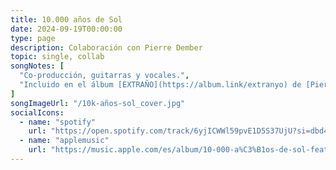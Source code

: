 ```yaml
---
title: 10.000 años de Sol
date: 2024-09-19T00:00:00
type: page
description: Colaboración con Pierre Dember
topic: single, collab
songNotes: [
  "Co-producción, guitarras y vocales.",
  "Incluido en el álbum [EXTRAÑO](https://album.link/extranyo) de [Pierre Dember](https://www.instagram.com/pierredember/)."
]
songImageUrl: "/10k-años-sol_cover.jpg"
socialIcons:
  - name: "spotify"
    url: "https://open.spotify.com/track/6yjICWWl59pvE1D5S37UjU?si=dbd48de9b6ed4447"
  - name: "applemusic"
    url: "https://music.apple.com/es/album/10-000-a%C3%B1os-de-sol-feat-juanddddiego/1759465521?i=1759465532"
---
```

